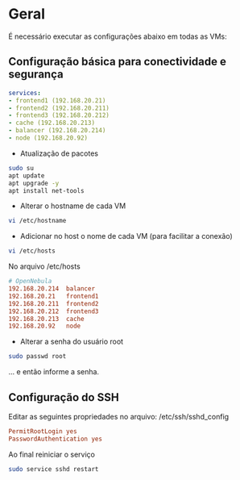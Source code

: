 # Geral

É necessário executar as configurações abaixo em todas as VMs:

## Configuração básica para conectividade e segurança
```yaml
services:
- frontend1 (192.168.20.21)
- frontend2 (192.168.20.211)
- frontend3 (192.168.20.212)
- cache (192.168.20.213)
- balancer (192.168.20.214)
- node (192.168.20.92)
```

- Atualização de pacotes
```sh
sudo su
apt update
apt upgrade -y
apt install net-tools
```

- Alterar o hostname de cada VM
```sh
vi /etc/hostname
```

- Adicionar no host o nome de cada VM (para facilitar a conexão)
```sh
vi /etc/hosts
```

No arquivo /etc/hosts
```conf
# OpenNebula
192.168.20.214  balancer
192.168.20.21   frontend1
192.168.20.211  frontend2
192.168.20.212  frontend3
192.168.20.213  cache
192.168.20.92   node
```

- Alterar a senha do usuário root
```sh
sudo passwd root
```
... e então informe a senha.


## Configuração do SSH

Editar as seguintes propriedades no arquivo: /etc/ssh/sshd_config

```conf
PermitRootLogin yes
PasswordAuthentication yes
```

Ao final reiniciar o serviço
```sh
sudo service sshd restart
```

